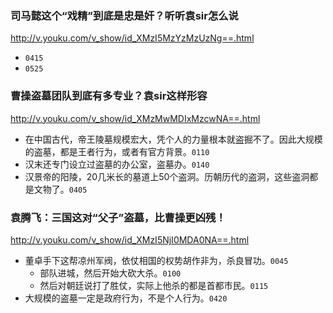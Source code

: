 ### 司马懿这个“戏精”到底是忠是奸？听听袁sir怎么说
http://v.youku.com/v_show/id_XMzI5MzYzMzUzNg==.html
* `0415`
* `0525`

### 曹操盗墓团队到底有多专业？袁sir这样形容
http://v.youku.com/v_show/id_XMzMwMDIxMzcwNA==.html
* 在中国古代，帝王陵墓规模宏大，凭个人的力量根本就盗掘不了。因此大规模的盗墓，都是王者行为，或者有官方背景。`0110`
* 汉末还专门设立过盗墓的办公室，盗墓办。`0140`
* 汉景帝的阳陵，20几米长的墓道上50个盗洞。历朝历代的盗洞，这些盗洞都是文物了。`0405`

### 袁腾飞：三国这对“父子”盗墓，比曹操更凶残！
http://v.youku.com/v_show/id_XMzI5NjI0MDA0NA==.html
* 董卓手下这帮凉州军阀，依仗相国的权势胡作非为，杀良冒功。`0045`
  * 部队进城，然后开始大砍大杀。`0100`
  * 然后对朝廷说打了胜仗，实际上他杀的都是首都市民。`0115`
* 大规模的盗墓一定是政府行为，不是个人行为。`0420`
